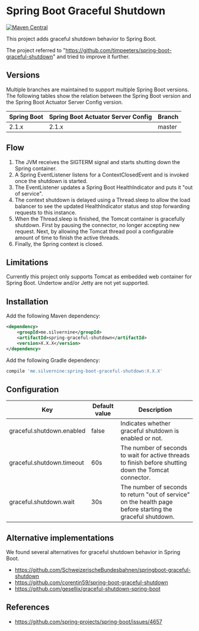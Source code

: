 Spring Boot Graceful Shutdown
=============================

[![Maven Central](https://maven-badges.herokuapp.com/maven-central/me.silvernine/spring-boot-graceful-shutdown/badge.svg)](https://maven-badges.herokuapp.com/maven-central/me.silvernine/spring-boot-graceful-shutdown)

This project adds graceful shutdown behavior to Spring Boot.

The project referred to "https://github.com/timpeeters/spring-boot-graceful-shutdown" and tried to improve it further.


Versions
--------

Multiple branches are maintained to support multiple Spring Boot versions.
The following tables show the relation between the Spring Boot version and the Spring Boot Actuator Server Config version.

| Spring Boot | Spring Boot Actuator Server Config | Branch |
| :---        | :---                               | :---   |
| 2.1.x       | 2.1.x                              | master |


Flow
----

1. The JVM receives the SIGTERM signal and starts shutting down the Spring container.
2. A Spring EventListener listens for a ContextClosedEvent and is invoked once the shutdown is started.
3. The EventListener updates a Spring Boot HealthIndicator and puts it "out of service".
5. The context shutdown is delayed using a Thread.sleep to allow the load balancer to see the updated HealthIndicator status and stop forwarding requests to this instance.
7. When the Thread.sleep is finished, the Tomcat container is gracefully shutdown. 
First by pausing the connector, no longer accepting new request.
Next, by allowing the Tomcat thread pool a configurable amount of time to finish the active threads.
8. Finally, the Spring context is closed.


Limitations
-----------

Currently this project only supports Tomcat as embedded web container for Spring Boot. 
Undertow and/or Jetty are not yet supported.


Installation
------------

Add the following Maven dependency:

```xml
<dependency>
    <groupId>me.silvernine</groupId>
    <artifactId>spring-graceful-shutdown</artifactId>
    <version>X.X.X</version>
</dependency>
```

Add the following Gradle dependency:

```groovy
compile 'me.silvernine:spring-boot-graceful-shutdown:X.X.X'
```


Configuration
-------------

| Key                       | Default value | Description |
| ------------------------- | ------------- | ----------- |
| graceful.shutdown.enabled | false         | Indicates whether graceful shutdown is enabled or not. | 
| graceful.shutdown.timeout | 60s           | The number of seconds to wait for active threads to finish before shutting down the Tomcat connector. |
| graceful.shutdown.wait    | 30s           | The number of seconds to return "out of service" on the health page before starting the graceful shutdown. |


Alternative implementations
---------------------------

We found several alternatives for graceful shutdown behavior in Spring Boot.
 
- https://github.com/SchweizerischeBundesbahnen/springboot-graceful-shutdown
- https://github.com/corentin59/spring-boot-graceful-shutdown
- https://github.com/gesellix/graceful-shutdown-spring-boot


References
----------

- https://github.com/spring-projects/spring-boot/issues/4657
